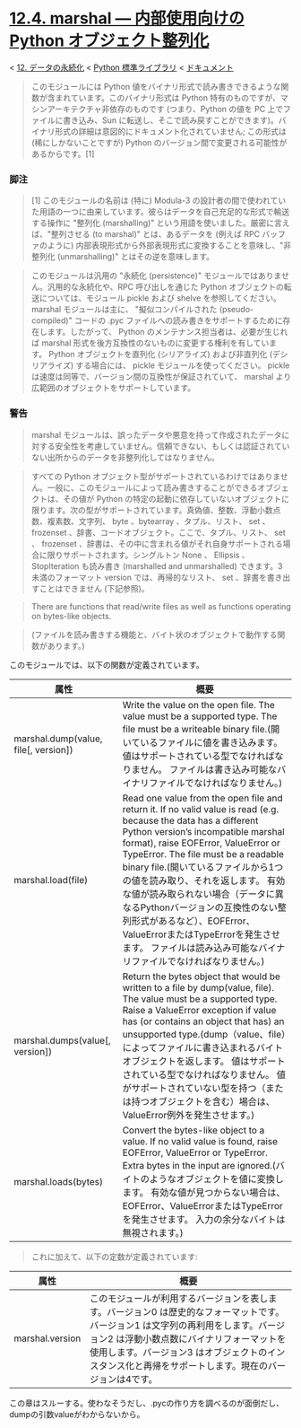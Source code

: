 # [12.4. marshal — 内部使用向けの Python オブジェクト整列化](https://docs.python.jp/3/library/marshal.html)

< [12. データの永続化](https://docs.python.jp/3/library/persistence.html) < [Python 標準ライブラリ](https://docs.python.jp/3/library/index.html#the-python-standard-library) < [ドキュメント](https://docs.python.jp/3/index.html)

> このモジュールには Python 値をバイナリ形式で読み書きできるような関数が含まれています。このバイナリ形式は Python 特有のものですが、マシンアーキテクチャ非依存のものです (つまり、Python の値を PC 上でファイルに書き込み、Sun に転送し、そこで読み戻すことができます)。バイナリ形式の詳細は意図的にドキュメント化されていません; この形式は (稀にしかないことですが) Python のバージョン間で変更される可能性があるからです。[1]

### 脚注

> [1]	このモジュールの名前は (特に) Modula-3 の設計者の間で使われていた用語の一つに由来しています。彼らはデータを自己充足的な形式で輸送する操作に "整列化 (marshalling)" という用語を使いました。厳密に言えば、"整列させる (to marshal)" とは、あるデータを (例えば RPC バッファのように) 内部表現形式から外部表現形式に変換することを意味し、"非整列化 (unmarshalling)" とはその逆を意味します。

> このモジュールは汎用の "永続化 (persistence)" モジュールではありません。汎用的な永続化や、RPC 呼び出しを通じた Python オブジェクトの転送については、モジュール pickle および shelve を参照してください。 marshal モジュールは主に、 "擬似コンパイルされた (pseudo-compiled)" コードの .pyc ファイルへの読み書きをサポートするために存在します。したがって、 Python のメンテナンス担当者は、必要が生じれば marshal 形式を後方互換性のないものに変更する権利を有しています。 Python オブジェクトを直列化 (シリアライズ) および非直列化 (デシリアライズ) する場合には、 pickle モジュールを使ってください。 pickle は速度は同等で、バージョン間の互換性が保証されていて、 marshal より広範囲のオブジェクトをサポートしています。

### 警告

> marshal モジュールは、誤ったデータや悪意を持って作成されたデータに対する安全性を考慮していません。信頼できない、もしくは認証されていない出所からのデータを非整列化してはなりません。

> すべての Python オブジェクト型がサポートされているわけではありません。一般に、このモジュールによって読み書きすることができるオブジェクトは、その値が Python の特定の起動に依存していないオブジェクトに限ります。次の型がサポートされています。真偽値、整数、浮動小数点数、複素数、文字列、 byte 、bytearray 、タプル、リスト、 set 、frozenset 、辞書、コードオブジェクト。ここで、タプル、リスト、 set 、 frozenset 、辞書は、その中に含まれる値がそれ自身サポートされる場合に限りサポートされます。シングルトン None 、 Ellipsis 、 StopIteration も読み書き (marshalled and unmarshalled) できます。3 未満のフォーマット version では、再帰的なリスト、 set 、辞書を書き出すことはできません (下記参照)。

> There are functions that read/write files as well as functions operating on bytes-like objects.

> (ファイルを読み書きする機能と、バイト状のオブジェクトで動作する関数があります。)

このモジュールでは、以下の関数が定義されています。

属性|概要
----|----
marshal.dump(value, file[, version])|Write the value on the open file. The value must be a supported type. The file must be a writeable binary file.(開いているファイルに値を書き込みます。 値はサポートされている型でなければなりません。 ファイルは書き込み可能なバイナリファイルでなければなりません。)
marshal.load(file)|Read one value from the open file and return it. If no valid value is read (e.g. because the data has a different Python version’s incompatible marshal format), raise EOFError, ValueError or TypeError. The file must be a readable binary file.(開いているファイルから1つの値を読み取り、それを返します。 有効な値が読み取られない場合（データに異なるPythonバージョンの互換性のない整列形式があるなど）、EOFError、ValueErrorまたはTypeErrorを発生させます。 ファイルは読み込み可能なバイナリファイルでなければなりません。)
marshal.dumps(value[, version])|Return the bytes object that would be written to a file by dump(value, file). The value must be a supported type. Raise a ValueError exception if value has (or contains an object that has) an unsupported type.(dump（value、file）によってファイルに書き込まれるバイトオブジェクトを返します。 値はサポートされている型でなければなりません。 値がサポートされていない型を持つ（または持つオブジェクトを含む）場合は、ValueError例外を発生させます。)
marshal.loads(bytes)|Convert the bytes-like object to a value. If no valid value is found, raise EOFError, ValueError or TypeError. Extra bytes in the input are ignored.(バイトのようなオブジェクトを値に変換します。 有効な値が見つからない場合は、EOFError、ValueErrorまたはTypeErrorを発生させます。 入力の余分なバイトは無視されます。)

> これに加えて、以下の定数が定義されています:

属性|概要
----|----
marshal.version|このモジュールが利用するバージョンを表します。バージョン0 は歴史的なフォーマットです。バージョン1 は文字列の再利用をします。バージョン2 は浮動小数点数にバイナリフォーマットを使用します。バージョン3 はオブジェクトのインスタンス化と再帰をサポートします。現在のバージョンは4です。

この章はスルーする。使わなそうだし、.pycの作り方を調べるのが面倒だし、dumpの引数valueがわからないから。
